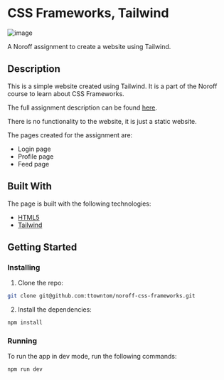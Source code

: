 # CSS Frameworks, Tailwind

![image](https://i.postimg.cc/76HwcrXt/Home-feed-Whisp-R.png)

A Noroff assignment to create a website using Tailwind.

## Description

This is a simple website created using Tailwind. It is a part of the Noroff course to learn about CSS Frameworks.

The full assignment description can be found [here](https://content.noroff.dev/css-frameworks/ca.html).

There is no functionality to the website, it is just a static website.

The pages created for the assignment are:

- Login page
- Profile page
- Feed page

## Built With

The page is built with the following technologies:

- [HTML5](https://html.com/html5/)
- [Tailwind](https://tailwindcss.com/)

## Getting Started

### Installing

1. Clone the repo:

```bash
git clone git@github.com:ttowntom/noroff-css-frameworks.git
```

2. Install the dependencies:

```bash
npm install
```

### Running

To run the app in dev mode, run the following commands:

```bash
npm run dev
```
